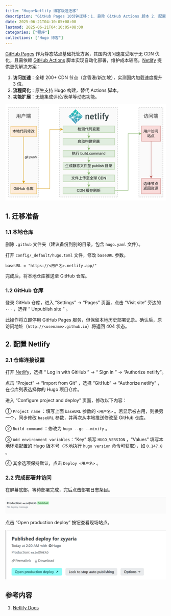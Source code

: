 ```yaml
---
title: "Hugo+Netlify 博客极速迁移"
description: "GitHub Pages 10分钟迁移：1. 删除 GitHub Actions 脚本 2. 配置 Netlify 自动构建 3. 开启全球 CDN 加速"
date: 2025-06-21T04:10:05+08:00
lastmod: 2025-06-21T04:10:05+08:00
categories: ["程序"]
collections: ["Hugo 博客"]
---
```


<!--more-->

[GitHub Pages](https://docs.github.com/zh/pages/getting-started-with-github-pages) 作为静态站点基础托管方案，其国内访问速度受限于无 CDN 优化，且需依赖 [GitHub Actions](https://docs.github.com/zh/actions) 脚本实现自动化部署，维护成本较高。[Netlify](https://docs.netlify.com/) 提供更优解决方案：

1. **访问加速**：全球 200+ CDN 节点（含香港/新加坡），实测国内加载速度提升 3 倍。
2. **流程简化**：原生支持 Hugo 构建，替代 Actions 脚本。
3. **功能扩展**：无缝集成评论/表单等动态功能。

![操作流程](pic0-1.png)

## 1. 迁移准备

### 1.1 本地仓库

删除 `.github` 文件夹（建议备份到别的目录，包含 `hugo.yaml` 文件）。

打开 `config/_default/hugo.toml` 文件，修改 `baseURL` 参数。

```
baseURL = "https://<用户名>.netlify.app/"
```

完成后，将本地仓库推送至 GitHub 仓库。

### 1.2 GitHub 仓库

登录 GitHub 仓库，进入 “Settings” → “Pages” 页面，点击 “Visit site” 旁边的 `···` ，选择 “ Unpublish site ” 。

此操作将立即停用 GitHub Pages 服务，但保留本地历史部署记录。确认后，原访问地址（`http://<usename>.github.io`）将返回 404 状态。

## 2. 配置 Netlify

### 2.1 仓库连接设置

打开 [Netlify](https://app.netlify.com/)，选择 “ Log in with GitHub ” → “ Sign in ” → “Authorize netlify”。

点击 “Project” → “Import from Git” ，选择 “GitHub” → “Authorize netlify” ，在仓库列表选择你的 Hugo 项目仓库。

进入 “Configure project and deploy” 页面，修改以下内容：

① `Project name` ：填写上面 `baseURL` 参数的 `<用户名>` 。若显示被占用，则换另一个，同步修改 `baseURL` 参数，并再次从本地推送修改至 GitHub 仓库。

② `Build command` ：修改为 `hugo --gc --minify` 。

③ `Add environment variables`：“Key” 填写 `HUGO_VERSION` ，“Values” 填写本地环境配置的 Hugo 版本号（本地执行 `hugo version` 命令可获取），如 `0.147.8` 。

④ 其余选项保持默认，点击 `Deploy <用户名>` 。

### 2.2 完成部署并访问

在屏幕底部，等待部署完成，完后点击部署日志条目。

![Published](pic2-1.png)

点击 “Open production deploy” 按钮查看现场站点。

![Open production deploy](pic2-2.png)

## 参考内容

1. [Netlify Docs](https://docs.netlify.com/)
